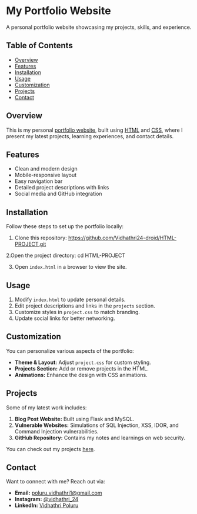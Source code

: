 # My Portfolio Website

A personal portfolio website showcasing my projects, skills, and experience.

## Table of Contents
- [Overview](#overview)
- [Features](#features)
- [Installation](#installation)
- [Usage](#usage)
- [Customization](#customization)
- [Projects](#projects)
- [Contact](#contact)

## Overview
This is my personal [portfolio website](https://vidhathri24-droid.github.io/uid-project/project.html), built using [HTML](https://github.com/Vidhathri24-droid/uid-project/project.html) and [CSS](https://github.com/Vidhathri24-droid/uid-project/project.css), where I present my latest projects, learning experiences, and contact details.

## Features
- Clean and modern design
- Mobile-responsive layout
- Easy navigation bar
- Detailed project descriptions with links
- Social media and GitHub integration

## Installation
Follow these steps to set up the portfolio locally:
1. Clone this repository:
   https://github.com/Vidhathri24-droid/HTML-PROJECT.git

2.Open the project directory:
  cd HTML-PROJECT
  
3. Open `index.html` in a browser to view the site.

## Usage
1. Modify `index.html` to update personal details.
2. Edit project descriptions and links in the `projects` section.
3. Customize styles in `project.css` to match branding.
4. Update social links for better networking.

## Customization
You can personalize various aspects of the portfolio:
- **Theme & Layout:** Adjust `project.css` for custom styling.
- **Projects Section:** Add or remove projects in the HTML.
- **Animations:** Enhance the design with CSS animations.

## Projects
Some of my latest work includes:
1. **Blog Post Website:** Built using Flask and MySQL.
2. **Vulnerable Websites:** Simulations of SQL Injection, XSS, IDOR, and Command Injection vulnerabilities.
3. **GitHub Repository:** Contains my notes and learnings on web security.

You can check out my projects [here](https://github.com/Vidhathri24-droid/).

## Contact
Want to connect with me? Reach out via:
- **Email:** [poluru.vidhathri1@gmail.com](mailto:poluru.vidhathri1@gmail.com)
- **Instagram:** [@vidhathri_24](https://www.instagram.com/vidhathri_24/)
- **LinkedIn:** [Vidhathri Poluru](https://www.linkedin.com/in/vidhathri-poluru-847367323/)
